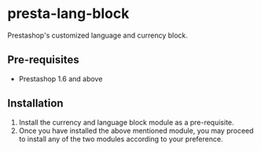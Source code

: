 # presta-lang-block
Prestashop's customized language and currency block.

## Pre-requisites
* Prestashop 1.6 and above

## Installation
1. Install the currency and language block module as a pre-requisite.
2. Once you have installed the above mentioned module, you may proceed to install any of the two modules according to your preference.
